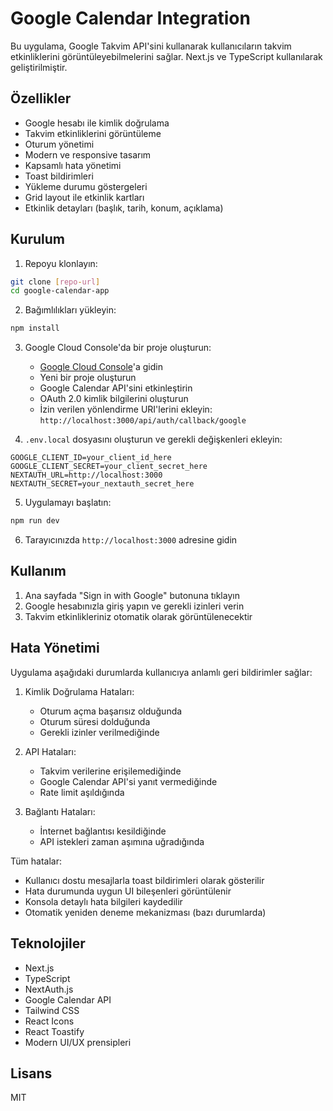 # Google Calendar Integration

Bu uygulama, Google Takvim API'sini kullanarak kullanıcıların takvim etkinliklerini görüntüleyebilmelerini sağlar. Next.js ve TypeScript kullanılarak geliştirilmiştir.

## Özellikler

- Google hesabı ile kimlik doğrulama
- Takvim etkinliklerini görüntüleme
- Oturum yönetimi
- Modern ve responsive tasarım
- Kapsamlı hata yönetimi
- Toast bildirimleri
- Yükleme durumu göstergeleri
- Grid layout ile etkinlik kartları
- Etkinlik detayları (başlık, tarih, konum, açıklama)

## Kurulum

1. Repoyu klonlayın:
```bash
git clone [repo-url]
cd google-calendar-app
```

2. Bağımlılıkları yükleyin:
```bash
npm install
```

3. Google Cloud Console'da bir proje oluşturun:
   - [Google Cloud Console](https://console.cloud.google.com)'a gidin
   - Yeni bir proje oluşturun
   - Google Calendar API'sini etkinleştirin
   - OAuth 2.0 kimlik bilgilerini oluşturun
   - İzin verilen yönlendirme URI'lerini ekleyin: `http://localhost:3000/api/auth/callback/google`

4. `.env.local` dosyasını oluşturun ve gerekli değişkenleri ekleyin:
```env
GOOGLE_CLIENT_ID=your_client_id_here
GOOGLE_CLIENT_SECRET=your_client_secret_here
NEXTAUTH_URL=http://localhost:3000
NEXTAUTH_SECRET=your_nextauth_secret_here
```

5. Uygulamayı başlatın:
```bash
npm run dev
```

6. Tarayıcınızda `http://localhost:3000` adresine gidin

## Kullanım

1. Ana sayfada "Sign in with Google" butonuna tıklayın
2. Google hesabınızla giriş yapın ve gerekli izinleri verin
3. Takvim etkinlikleriniz otomatik olarak görüntülenecektir

## Hata Yönetimi

Uygulama aşağıdaki durumlarda kullanıcıya anlamlı geri bildirimler sağlar:

1. Kimlik Doğrulama Hataları:
   - Oturum açma başarısız olduğunda
   - Oturum süresi dolduğunda
   - Gerekli izinler verilmediğinde

2. API Hataları:
   - Takvim verilerine erişilemediğinde
   - Google Calendar API'si yanıt vermediğinde
   - Rate limit aşıldığında

3. Bağlantı Hataları:
   - İnternet bağlantısı kesildiğinde
   - API istekleri zaman aşımına uğradığında

Tüm hatalar:
- Kullanıcı dostu mesajlarla toast bildirimleri olarak gösterilir
- Hata durumunda uygun UI bileşenleri görüntülenir
- Konsola detaylı hata bilgileri kaydedilir
- Otomatik yeniden deneme mekanizması (bazı durumlarda)

## Teknolojiler

- Next.js
- TypeScript
- NextAuth.js
- Google Calendar API
- Tailwind CSS
- React Icons
- React Toastify
- Modern UI/UX prensipleri

## Lisans

MIT
